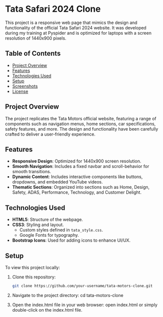 # Tata Safari 2024 Clone

This project is a responsive web page that mimics the design and functionality of the official Tata Safari 2024 website. It was developed during my training at Pyspider and is optimized for laptops with a screen resolution of 1440x900 pixels.

## Table of Contents
- [Project Overview](#project-overview)
- [Features](#features)
- [Technologies Used](#technologies-used)
- [Setup](#setup)
- [Screenshots](#screenshots)
- [License](#license)

## Project Overview
The project replicates the Tata Motors official website, featuring a range of components such as navigation menus, home sections, car specifications, safety features, and more. The design and functionality have been carefully crafted to deliver a user-friendly experience.

## Features
- **Responsive Design**: Optimized for 1440x900 screen resolution.
- **Smooth Navigation**: Includes a fixed navbar and scroll-behavior for smooth transitions.
- **Dynamic Content**: Includes interactive components like buttons, dropdowns, and embedded YouTube videos.
- **Thematic Sections**: Organized into sections such as Home, Design, Safety, ADAS, Performance, Technology, and Customer Delight.

## Technologies Used
- **HTML5**: Structure of the webpage.
- **CSS3**: Styling and layout.
  - Custom styles defined in `tata_style.css`.
  - Google Fonts for typography.
- **Bootstrap Icons**: Used for adding icons to enhance UI/UX.

## Setup
To view this project locally:
1. Clone this repository:
   ```bash
   git clone https://github.com/your-username/tata-motors-clone.git
2. Navigate to the project directory:
    cd tata-motors-clone

3. Open the index.html file in your web browser:
    open index.html or simply double-click on the index.html file.

